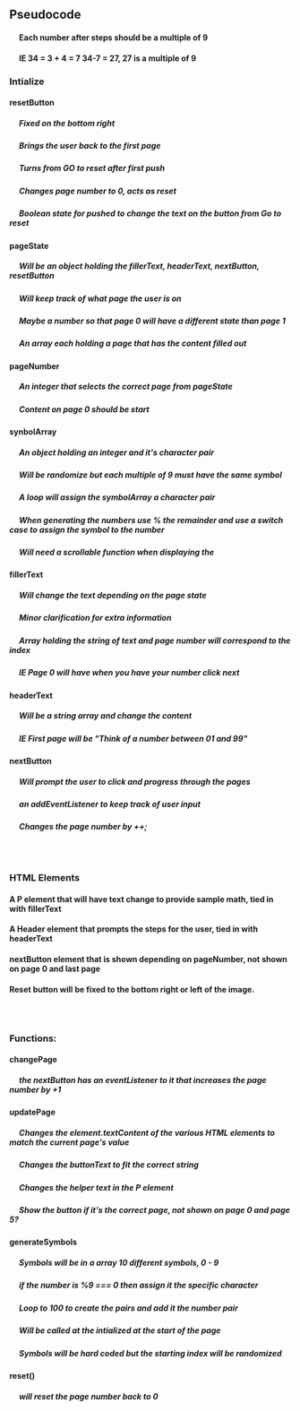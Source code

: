 ## Pseudocode

#### &emsp; Each number after steps should be a multiple of 9
#### &emsp; IE 34 = 3 + 4 = 7   34-7 = 27, 27 is a multiple of 9

### Intialize 

#### resetButton
##### &emsp; Fixed on the bottom right
##### &emsp; Brings the user back to the first page
##### &emsp; Turns from GO to reset after first push
##### &emsp; Changes page number to 0, acts as reset
##### &emsp; Boolean state for pushed to change the text on the button from Go to reset

#### pageState
##### &emsp; Will be an object holding the fillerText, headerText, nextButton, resetButton
##### &emsp; Will keep track of what page the user is on
##### &emsp; Maybe a number so that page 0 will have a different state than page 1
##### &emsp; An array each holding a page that has the content filled out 

#### pageNumber
##### &emsp; An integer that selects the correct page from pageState
##### &emsp; Content on page 0 should be start 

#### synbolArray
##### &emsp; An object holding an integer and it's character pair
##### &emsp; Will be randomize but each multiple of 9 must have the same symbol
##### &emsp; A loop will assign the symbolArray a character pair
##### &emsp; When generating the numbers use % the remainder and use a switch case to assign the symbol to the number
##### &emsp; Will need a scrollable function when displaying the 

#### fillerText 
##### &emsp; Will change the text depending on the page state
##### &emsp; Minor clarification for extra information
##### &emsp; Array holding the string of text and page number will correspond to the index
##### &emsp; IE Page 0 will have when you have your number click next

#### headerText
##### &emsp; Will be a string array and change the content 
##### &emsp; IE First page will be "Think of a number between 01 and 99"

#### nextButton
##### &emsp; Will prompt the user to click and progress through the pages
##### &emsp; an addEventListener to keep track of user input
##### &emsp; Changes the page number by ++;
###### &emsp;

### HTML Elements
#### A P element that will have text change to provide sample math, tied in with fillerText
#### A Header element that prompts the steps for the user, tied in with headerText
#### nextButton element that is shown depending on pageNumber, not shown on page 0 and last page
#### Reset button will be fixed to the bottom right or left of the image. 

###### &emsp; 

### Functions: 
#### changePage
##### &emsp; the nextButton has an eventListener to it that increases the page number by +1


#### updatePage
##### &emsp; Changes the element.textContent of the various HTML elements to match the current page's value
##### &emsp; Changes the buttonText to fit the correct string
##### &emsp; Changes the helper text in the P element
##### &emsp; Show the button if it's the correct page, not shown on page 0 and page 5?


#### generateSymbols
##### &emsp; Symbols will be in a array 10 different symbols, 0 - 9
##### &emsp; if the number is %9 === 0 then assign it the specific character
##### &emsp; Loop to 100 to create the pairs and add it the number pair 
##### &emsp; Will be called at the intialized at the start of the page
##### &emsp; Symbols will be hard coded but the starting index will be randomized


#### reset()
##### &emsp; will reset the page number back to 0


